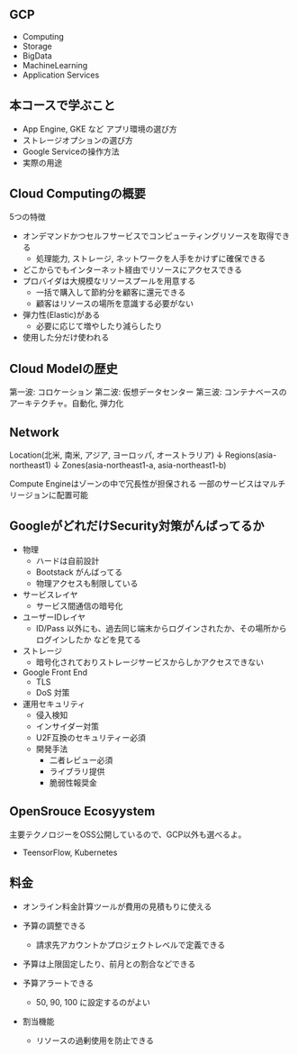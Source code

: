 ## GCP
- Computing
- Storage
- BigData
- MachineLearning
- Application Services

## 本コースで学ぶこと
- App Engine, GKE など アプリ環境の選び方
- ストレージオプションの選び方
- Google Serviceの操作方法
- 実際の用途

## Cloud Computingの概要
5つの特徴
- オンデマンドかつセルフサービスでコンピューティングリソースを取得できる
    - 処理能力, ストレージ, ネットワークを人手をかけずに確保できる
- どこからでもインターネット経由でリソースにアクセスできる
- プロバイダは大規模なリソースプールを用意する
    - 一括で購入して節約分を顧客に還元できる
    - 顧客はリソースの場所を意識する必要がない
- 弾力性(Elastic)がある
    - 必要に応じて増やしたり減らしたり
- 使用した分だけ使われる


## Cloud Modelの歴史
第一波: コロケーション
第二波: 仮想データセンター
第三波: コンテナベースのアーキテクチャ。自動化, 弾力化

## Network
Location(北米, 南米, アジア, ヨーロッパ, オーストラリア)
↓
Regions(asia-northeast1)
↓
Zones(asia-northeast1-a, asia-northeast1-b)

Compute Engineはゾーンの中で冗長性が担保される
一部のサービスはマルチリージョンに配置可能


## GoogleがどれだけSecurity対策がんばってるか
- 物理
    - ハードは自前設計
    - Bootstack がんばってる
    - 物理アクセスも制限している
- サービスレイヤ
    - サービス間通信の暗号化
- ユーザーIDレイヤ
    - ID/Pass 以外にも、過去同じ端末からログインされたか、その場所からログインしたか などを見てる
- ストレージ
    - 暗号化されておりストレージサービスからしかアクセスできない
- Google Front End
    - TLS
    - DoS 対策
- 運用セキュリティ
    - 侵入検知
    - インサイダー対策
    - U2F互換のセキュリティー必須
    - 開発手法
        - 二者レビュー必須
        - ライブラリ提供
        - 脆弱性報奨金


## OpenSrouce Ecosyystem
主要テクノロジーをOSS公開しているので、GCP以外も選べるよ。
- TeensorFlow, Kubernetes

## 料金
- オンライン料金計算ツールが費用の見積もりに使える

- 予算の調整できる
   - 請求先アカウントかプロジェクトレベルで定義できる
- 予算は上限固定したり、前月との割合などできる
- 予算アラートできる
    - 50, 90, 100 に設定するのがよい

- 割当機能
    - リソースの過剰使用を防止できる


